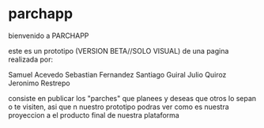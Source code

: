 # parchapp

bienvenido a PARCHAPP

este es un prototipo (VERSION BETA//SOLO VISUAL) de una pagina realizada por:

Samuel Acevedo
Sebastian Fernandez
Santiago Guiral
Julio Quiroz
Jeronimo Restrepo

consiste en publicar los "parches" que planees y deseas que otros lo sepan o 
te visiten, asi que n nuestro prototipo podras ver como es nuestra proyeccion
a el producto final de nuestra plataforma

